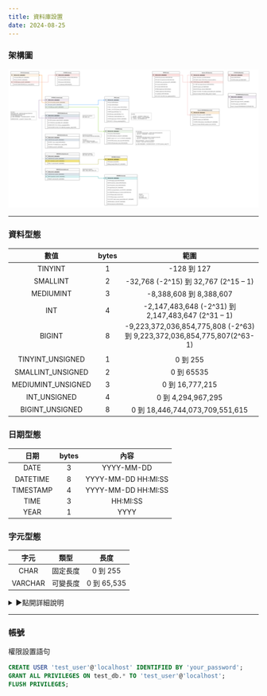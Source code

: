 ```yaml
---
title: 資料庫設置
date: 2024-08-25
---
```



### 架構圖

![database](./imgs/database.png)

------------------------------  

### 資料型態

|數值|bytes|範圍|
|:-:|:-:|:-:|
| TINYINT | 1 | -128 到 127 |
| SMALLINT | 2 | -32,768 (-2^15) 到 32,767 (2^15 – 1) |
| MEDIUMINT | 3 | -8,388,608 到 8,388,607 |
| INT | 4 | -2,147,483,648 (-2^31) 到 2,147,483,647 (2^31 – 1) |
| BIGINT | 8 | -9,223,372,036,854,775,808 (-2^63) 到 9,223,372,036,854,775,807(2^63-1) |
|  |  |  |
| TINYINT_UNSIGNED | 1 | 0 到 255 |
| SMALLINT_UNSIGNED | 2 | 0 到 65535 |
| MEDIUMINT_UNSIGNED | 3 | 0 到 16,777,215 |
| INT_UNSIGNED | 4 | 0 到 4,294,967,295 |
| BIGINT_UNSIGNED | 8 | 0 到 18,446,744,073,709,551,615 |  

### 日期型態

|日期|bytes|內容|
|:-:|:-:|:-:|
| DATE | 3 | YYYY-MM-DD |
| DATETIME | 8 | YYYY-MM-DD HH:MI:SS |
| TIMESTAMP | 4 | YYYY-MM-DD HH:MI:SS |
| TIME | 3 | HH:MI:SS |
| YEAR | 1 | YYYY |

### 字元型態

|字元|類型|長度|
|:-:|:-:|:-:|
| CHAR | 固定長度 | 0 到 255 |
| VARCHAR | 可變長度 | 0 到 65,535 |

<details> 
    <summary>▶點開詳細說明</summary>
CHAR 是固定長度的字串類型，你必須在建立表格時設定該欄位的長度，且不論實際存入的字串長度為多少，該欄位始終會保持固定長度。

例如，如果你將一個長度為 10 的 CHAR 欄位儲存一個長度為 5 的字串，該欄位實際上會被填充 5 個空格以達到 10 個字元的長度。

VARCHAR 是可變長度的字串類型，你也必須在建立表格時設定該欄位的最大長度，但是當實際存入的字串長度不足最大長度時，
該欄位實際儲存的字串長度就會根據實際存入的字串長度而變化。

例如，如果你將一個最大長度為 10 的 VARCHAR 欄位儲存一個長度為 5 的字串，該欄位實際上只會儲存這 5 個字元。

總體來說，CHAR 比 VARCHAR 更適合儲存固定長度的字串，而 VARCHAR 更適合儲存可變長度的字串。

但是，由於 VARCHAR 需要動態調整儲存空間，因此在某些情況下可能會對性能造成一定的影響，例如當儲存大量的 VARCHAR 欄位時。
</details>

------------------------------  

### 帳號

權限設置語句

```sql
CREATE USER 'test_user'@'localhost' IDENTIFIED BY 'your_password';
GRANT ALL PRIVILEGES ON test_db.* TO 'test_user'@'localhost';
FLUSH PRIVILEGES;
```